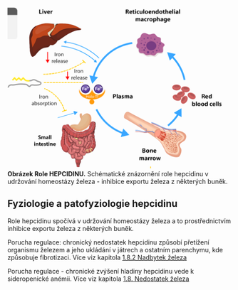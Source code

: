 <div class="w3-row">
<div class="w3-half w3-center">

![imageregulacehepcidinu2](imageregulacehepcidinu2.png)
**Obrázek Role HEPCIDINU.** Schématické znázornění role hepcidinu v udržování homeostázy železa - inhibice exportu železa z některých buněk. 

</div>
<div class="w3-half">
<div class="w3-justify w3-margin-left">

## Fyziologie a patofyziologie hepcidinu

Role hepcidinu spočívá v udržování homeostázy železa a to prostřednictvím inhibice exportu železa z některých buněk. 

Porucha regulace: chronický nedostatek hepcidinu způsobí přetížení organismu železem a jeho ukládání v játrech a ostatním parenchymu, kde způsobuje fibrotizaci. Více viz kapitola [1.8.2 Nadbytek železa](#iron72.md)

Porucha regulace - chronické zvýšení hladiny hepcidinu vede k sideropenické anémii. Více viz kapitola [1.8. Nedostatek železa](#iron7.md)

<bdl-quiz question="Přiřaďte:"
	  type="match"
	  terms="fyziologicky normální role hepcidinu | chronický nedostatek hepcidinu | chronický nadbytek hepcidinu"
	  answers="inhibice exportu železa z některých buněk | zvýšený příjem a export železa, přetížení organismu železem | snížený příjem a export železa, vedoucí k tzv. sideroponické anémii">
</bdl-quiz>

</div>
</div>
</div>
